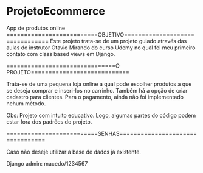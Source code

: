 # ProjetoEcommerce
App de produtos online
==========================OBJETIVO================================
Este projeto trata-se de um projeto guiado através das aulas do instrutor Otavio Mirando do curso Udemy no qual foi meu primeiro contato com class based views em Django.

===============================O PROJETO============================

Trata-se de uma pequena loja online a qual pode escolher produtos a que se deseja comprar e inseri-los no carrinho. Também há a opção de criar cadastro para clientes.
Para o pagamento, ainda não foi implementado nehum método.

Obs: Projeto com intuito educativo. Logo, algumas partes do código podem estar fora dos padrões do projeto.

==========================SENHAS=================================

Caso não deseje utilizar a base de dados já existente.

Django admin:
macedo/1234567
